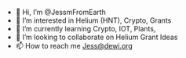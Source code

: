 - 👋 Hi, I’m @JessmFromEarth
- 👀 I’m interested in Helium (HNT), Crypto, Grants
- 🌱 I’m currently learning Crypto, IOT, Plants, 
- 💞️ I’m looking to collaborate on Helium Grant Ideas
- 📫 How to reach me Jess@dewi.org

<!---
JessmFromEarth/JessmFromEarth is a ✨ special ✨ repository because its `README.md` (this file) appears on your GitHub profile.
You can click the Preview link to take a look at your changes.
--->
